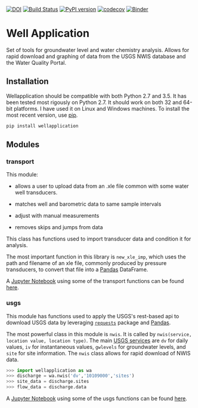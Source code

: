 [![DOI](https://zenodo.org/badge/48931715.svg)](https://zenodo.org/badge/latestdoi/48931715)
[![Build Status](https://travis-ci.org/inkenbrandt/WellApplication.svg?branch=master)](https://travis-ci.org/inkenbrandt/WellApplication)
[![PyPI version](https://badge.fury.io/py/WellApplication.svg)](https://badge.fury.io/py/WellApplication)
[![codecov](https://codecov.io/gh/inkenbrandt/WellApplication/branch/master/graph/badge.svg)](https://codecov.io/gh/inkenbrandt/WellApplication)
[![Binder](http://mybinder.org/badge.svg)](http://mybinder.org:/repo/inkenbrandt/wellapplication)


# Well Application

Set of tools for groundwater level and water chemistry analysis.  Allows for rapid download and graphing of data from the USGS NWIS database and the Water Quality Portal.

## Installation
Wellapplication should be compatible with both Python 2.7 and 3.5.  It has been tested most rigously on Python 2.7.  It should work on both 32 and 64-bit platforms.  I have used it on Linux and Windows machines.
To install the most recent version, use <a href='https://pypi.python.org/pypi/pip'>pip</a>.
```Bash 
pip install wellapplication
```
## Modules

### transport

This module:

* allows a user to upload data from an .xle file common with some water well transducers.

* matches well and barometric data to same sample intervals

* adjust with manual measurements

* removes skips and jumps from data

This class has functions used to import transducer data and condition it for analysis.

The most important function in this library is `new_xle_imp`, which uses the path and filename of an xle file, commonly produced by pressure transducers, to convert that file into a <a href=http://pandas.pydata.org/>Pandas</a> DataFrame.

A <a href=http://jupyter.org/> Jupyter Notebook</a> using some of the transport functions can be found <a href = http://nbviewer.jupyter.org/github/inkenbrandt/WellApplication/blob/master/docs/UMAR_WL_Data.ipynb>here</a>.

### usgs

This module has functions used to apply the USGS's rest-based api to download USGS data by leveraging <a href = http://docs.python-requests.org/en/master/>`requests`</a> package and <a href=http://pandas.pydata.org/>Pandas</a>.

The most powerful class in this module is `nwis`. It is called by `nwis(service, location value, location type)`.
The main <a href='https://waterservices.usgs.gov/rest/'>USGS services</a> are `dv` for daily values, `iv` for instantaneous values, `gwlevels` for groundwater levels, and `site` for site information.  The `nwis` class allows for rapid download of NWIS data.

```Python
>>> import wellapplication as wa
>>> discharge = wa.nwis('dv','10109000','sites')
>>> site_data = discharge.sites
>>> flow_data = discharge.data
```

A <a href=http://jupyter.org/> Jupyter Notebook</a> using some of the usgs functions can be found <a href=https://github.com/inkenbrandt/WellApplication/blob/master/docs/USGS_Interpolate.ipynb> here</a>.


